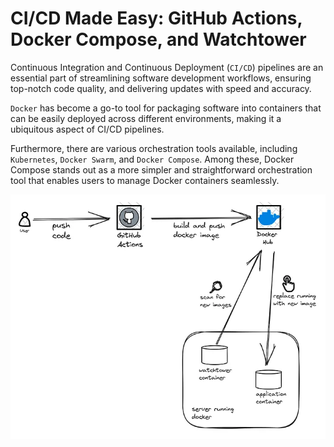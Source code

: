 # CI/CD Made Easy: GitHub Actions, Docker Compose, and Watchtower

Continuous Integration and Continuous Deployment (`CI/CD`) pipelines are an essential part of streamlining software development workflows, ensuring top-notch code quality, and delivering updates with speed and accuracy.

`Docker` has become a go-to tool for packaging software into containers that can be easily deployed across different environments, making it a ubiquitous aspect of CI/CD pipelines. 

Furthermore, there are various orchestration tools available, including `Kubernetes`, `Docker Swarm`, and `Docker Compose`. Among these, Docker Compose stands out as a more simpler and straightforward orchestration tool that enables users to manage Docker containers seamlessly.


![CI/CD Made Easy: GitHub Actions, Docker Compose, and Watchtower](./doc/assets/image.png)